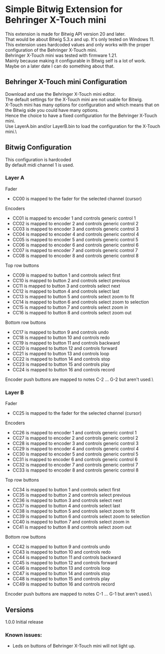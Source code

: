 # Simple Bitwig Extension for Behringer X-Touch mini

This extension is made for Bitwig API version 20 and later.\
That would be about Bitwig 5.3.x and up. It's only tested on Windows 11.\
This extension uses hardcoded values and only works with the proper configuration of the Behringer X-Touch mini.\
Behringer X-Touch mini was tested with firmware 1.21.\
Mainly because making it configurable in Bitwig self is a lot of work.\
Maybe on a later date I can do something about that.

## Behringer X-Touch mini Configuration
Download and use the Behringer X-Touch mini editor.\
The default settings for the X-Touch mini are not usable for Bitwig.\
X-Touch mini has many options for configuration and which means that on the Bitwig side you could have many options.\
Hence the choice to have a fixed configuration for the Behringer X-Touch mini.\
Use LayerA.bin and/or LayerB.bin to load the configuration for the X-Touch mini.\

## Bitwig Configuration

This configuration is hardcoded\
By default midi channel 1 is used.

### Layer A

Fader
- CC00 is mapped to the fader for the selected channel (cursor)

Encoders
- CC01 is mapped to encoder 1 and controls generic control 1
- CC02 is mapped to encoder 2 and controls generic control 2
- CC03 is mapped to encoder 3 and controls generic control 3
- CC04 is mapped to encoder 4 and controls generic control 4
- CC05 is mapped to encoder 5 and controls generic control 5
- CC06 is mapped to encoder 6 and controls generic control 6
- CC07 is mapped to encoder 7 and controls generic control 7
- CC08 is mapped to encoder 8 and controls generic control 8

Top row buttons
- CC09 is mapped to button 1 and controls select first
- CC10 is mapped to button 2 and controls select previous
- CC11 is mapped to button 3 and controls select next
- CC12 is mapped to button 4 and controls select last
- CC13 is mapped to button 5 and controls select zoom to fit
- CC14 is mapped to button 6 and controls select zoom to selection
- CC15 is mapped to button 7 and controls select zoom in
- CC16 is mapped to button 8 and controls select zoom out

Bottom row buttons
- CC17 is mapped to button 9 and controls undo
- CC18 is mapped to button 10 and controls redo
- CC19 is mapped to button 11 and controls backward
- CC20 is mapped to button 12 and controls forward
- CC21 is mapped to button 13 and controls loop
- CC22 is mapped to button 14 and controls stop
- CC23 is mapped to button 15 and controls play
- CC24 is mapped to button 16 and controls record

Encoder push buttons are mapped to notes C-2 ... G-2 but aren't used.\

### Layer B

Fader
- CC25 is mapped to the fader for the selected channel (cursor)

Encoders
- CC26 is mapped to encoder 1 and controls generic control 1
- CC27 is mapped to encoder 2 and controls generic control 2
- CC28 is mapped to encoder 3 and controls generic control 3
- CC29 is mapped to encoder 4 and controls generic control 4
- CC30 is mapped to encoder 5 and controls generic control 5
- CC31 is mapped to encoder 6 and controls generic control 6
- CC32 is mapped to encoder 7 and controls generic control 7
- CC33 is mapped to encoder 8 and controls generic control 8

Top row buttons
- CC34 is mapped to button 1 and controls select first
- CC35 is mapped to button 2 and controls select previous
- CC36 is mapped to button 3 and controls select next
- CC37 is mapped to button 4 and controls select last
- CC38 is mapped to button 5 and controls select zoom to fit
- CC39 is mapped to button 6 and controls select zoom to selection
- CC40 is mapped to button 7 and controls select zoom in
- CC41 is mapped to button 8 and controls select zoom out

Bottom row buttons
- CC42 is mapped to button 9 and controls undo
- CC43 is mapped to button 10 and controls redo
- CC44 is mapped to button 11 and controls backward
- CC45 is mapped to button 12 and controls forward
- CC46 is mapped to button 13 and controls loop
- CC47 is mapped to button 14 and controls stop
- CC48 is mapped to button 15 and controls play
- CC49 is mapped to button 16 and controls record

Encoder push buttons are mapped to notes C-1 ... G-1 but aren't used.\

## Versions

1.0.0 Initial release

### Known issues:
- Leds on buttons of Behringer X-Touch mini will not light up.
